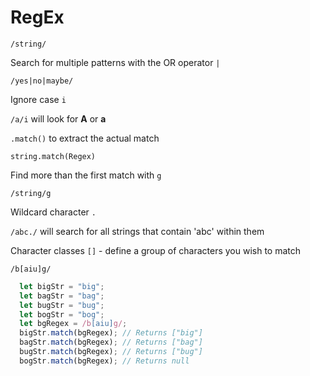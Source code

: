 # RegEx

`/string/`


Search for multiple patterns with the OR operator `|`

`/yes|no|maybe/`

Ignore case `i`

`/a/i` will look for **A** or **a**

`.match()` to extract the actual match

`string.match(Regex)`

Find more than the first match with `g`

`/string/g`

Wildcard character `.`

`/abc./` will search for all strings that contain 'abc' within them

Character classes `[]` - define a group of characters you wish to match

`/b[aiu]g/`

```javascript
  let bigStr = "big";
  let bagStr = "bag";
  let bugStr = "bug";
  let bogStr = "bog";
  let bgRegex = /b[aiu]g/;
  bigStr.match(bgRegex); // Returns ["big"]
  bagStr.match(bgRegex); // Returns ["bag"]
  bugStr.match(bgRegex); // Returns ["bug"]
  bogStr.match(bgRegex); // Returns null
```
